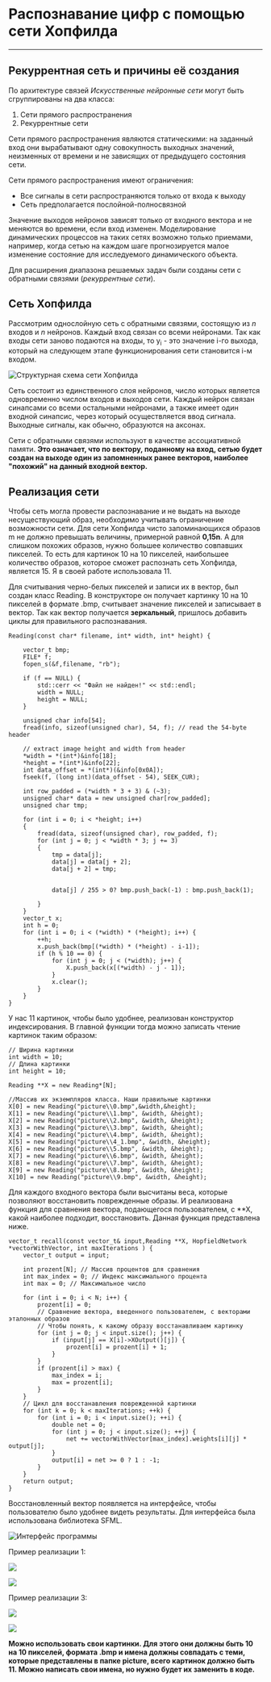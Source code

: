 # Распознавание цифр с помощью сети Хопфилда
---
## Рекуррентная сеть и причины её создания

По архитектуре связей _Искусственные нейронные сети_ могут быть сгруппированы на два класса:
1. Сети прямого распространения
2. Рекуррентные сети

Сети прямого распространения являются статическими: на заданный вход они вырабатывают одну совокупность выходных значений, неизменных от времени и не зависящих от предыдущего состояния сети.

Сети прямого распространения имеют ограничения: 
* Все сигналы в сети распространяются только от входа к выходу
* Сеть предполагается послойной-полносвязной

Значение выходов нейронов зависят только от входного вектора и не меняются во времени, если вход изменен. Моделирование динамических процессов на таких сетях возможно только приемами, например, когда сетью на каждом шаге прогнозируется малое изменение состояние для исследуемого динамического объекта.

Для расширения диапазона решаемых задач были созданы сети с обратными связями (_рекуррентные сети_).

## Сеть Хопфилда
Рассмотрим однослойную сеть с обратными связями, состоящую из _n_ входов и _n_ нейронов. Каждый вход связан со всеми нейронами. Так как входы сети заново подаются на входы, то y<sub>i</sub> - это значение i-го выхода, который на следующем этапе функционирования сети становится i-м входом. 

![Структурная схема сети Хопфилда](Reade/photo1.jpg)

Сеть состоит из единственного слоя нейронов, число которых является одновременно числом входов и выходов сети. Каждый нейрон связан синапсами со всеми остальными нейронами, а также имеет один входной синапсис, через который осуществляется ввод сигнала. Выходные сигналы, как обычно, образуются на аксонах.

Сети с обратными связями используют в качестве ассоциативной памяти. __Это означает, что по вектору, поданному на вход, сетью будет создан на выходе один из запомненных ранее векторов, наиболее "похожий" на данный входной вектор.__

## Реализация сети

Чтобы сеть могла провести распознавание и не выдать на выходе несуществующий образ, необходимо учитывать ограничение возможности сети. Для сети Хопфилда  чисто запоминающихся образов m не должно превышать величины, примерной равной __0,15n__. А для слишком похожих образов, нужно большее количество совпавших пикселей. 
То есть для картинок 10 на 10 пикселей, наибольшее количество образов, которое сможет распознать сеть Хопфилда, является 15. Я в своей работе использовала 11. 

Для считывания черно-белых пикселей и записи их в вектор, был создан класс Reading. В конструкторе он получает картинку 10 на 10 пикселей в формате .bmp, считывает значение пикселей и записывает в вектор. Так как вектор получается __зеркальный__, пришлось добавить циклы для правильного распознавания.  


    Reading(const char* filename, int* width, int* height) {
		
		vector_t bmp;
		FILE* f;
		fopen_s(&f,filename, "rb");
		
		if (f == NULL) {
			std::cerr << "Файл не найден!" << std::endl;
			width = NULL;
			height = NULL;
		}

		unsigned char info[54];
		fread(info, sizeof(unsigned char), 54, f); // read the 54-byte header

		// extract image height and width from header
		*width = *(int*)&info[18];
		*height = *(int*)&info[22];
		int data_offset = *(int*)(&info[0x0A]);
		fseek(f, (long int)(data_offset - 54), SEEK_CUR);

		int row_padded = (*width * 3 + 3) & (~3);
		unsigned char* data = new unsigned char[row_padded];
		unsigned char tmp;

		for (int i = 0; i < *height; i++)
		{
			fread(data, sizeof(unsigned char), row_padded, f);
			for (int j = 0; j < *width * 3; j += 3)
			{
				tmp = data[j];
				data[j] = data[j + 2];
				data[j + 2] = tmp;


				data[j] / 255 > 0? bmp.push_back(-1) : bmp.push_back(1);
				
			}
		}
		vector_t x;
		int h = 0;
		for (int i = 0; i < (*width) * (*height); i++) {
			++h;
			x.push_back(bmp[(*width) * (*height) - i-1]);
			if (h % 10 == 0) {
				for (int j = 0; j < (*width); j++) {
					X.push_back(x[(*width) - j - 1]);
				}
				x.clear();
			}
		}
	}


У нас 11 картинок, чтобы было удобнее, реализован конструктор индексирования. В главной функции тогда можно записать чтение картинок таким образом:

    // Ширина картинки 
	int width = 10;
	// Длина картинки
	int height = 10;
	
	Reading **X = new Reading*[N];
	
	//Массив их экземпляров класса. Наши правильные картинки	
	X[0] = new Reading("picture\\0.bmp",&width,&height);
	X[1] = new Reading("picture\\1.bmp", &width, &height);
	X[2] = new Reading("picture\\2.bmp", &width, &height);
	X[3] = new Reading("picture\\3.bmp", &width, &height);
	X[4] = new Reading("picture\\4.bmp", &width, &height);
	X[5] = new Reading("picture\\4_1.bmp", &width, &height);
	X[6] = new Reading("picture\\5.bmp", &width, &height);
	X[7] = new Reading("picture\\6.bmp", &width, &height);
	X[8] = new Reading("picture\\7.bmp", &width, &height);
	X[9] = new Reading("picture\\8.bmp", &width, &height);
	X[10] = new Reading("picture\\9.bmp", &width, &height);

Для каждого входного вектора были высчитаны веса, которые позволяют восстановить поврежденные образы. И реализована функция для сравнения вектора, подающегося пользователем,  с **Х, какой наиболее подходит, восстановить. Данная функция представлена ниже.

    vector_t recall(const vector_t& input,Reading **X, HopfieldNetwork *vectorWithVector, int maxIterations ) {
		vector_t output = input;

		int prozent[N]; // Массив процентов для сравнения
		int max_index = 0; // Индекс максимального процента
		int max = 0; // Максимальное число
		
		for (int i = 0; i < N; i++) {
			prozent[i] = 0;
			// Сравнение вектора, введенного пользователем, с векторами эталонных образов
			// Чтобы понять, к какому образу восстанавливаем картинку
			for (int j = 0; j < input.size(); j++) {
				if (input[j] == X[i]->XOutput()[j]) {
					prozent[i] = prozent[i] + 1;
				}
			}
			if (prozent[i] > max) {
				max_index = i;
				max = prozent[i];
			}
		}
		// Цикл для восстанавления поврежденной картинки
		for (int k = 0; k < maxIterations; ++k) {
			for (int i = 0; i < input.size(); ++i) {
				double net = 0;
				for (int j = 0; j < input.size(); ++j) {
					net += vectorWithVector[max_index].weights[i][j] * output[j];
				}
				output[i] = net >= 0 ? 1 : -1;
			}
		}
		return output;
    }

Восстановленный вектор появляется на интерфейсе, чтобы пользователю было удобнее видеть результаты.
Для интерфейса была использована библиотека SFML.

![Интерфейс программы](Reade/photo2.jpg)

Пример реализации 1:

![](Reade/photo3.jpg)

![](Reade/photo4.jpg)


Пример реализации 3:

![](Reade/photo5.jpg)

![](Reade/photo6.jpg)

__Можно использовать свои картинки. Для этого они должны быть 10 на 10 пикселей, формата .bmp и имена должны совпадать с теми, которые представлены в папке picture, всего картинок должно быть 11. Можно написать свои имена, но нужно будет их заменить в коде.__
